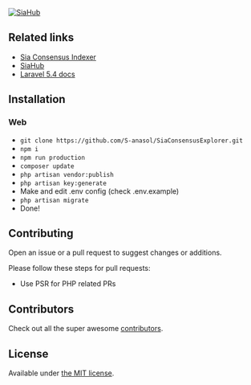 <p align="center">

[![SiaHub](http://siahub.info/img/siahub_big.png)](http://siahub.info/)

</p>


## Related links
- [Sia Consensus Indexer](https://github.com/S-anasol/SiaConsensusIndexer)
- [SiaHub](https://github.com/S-anasol/siahub)
- [Laravel 5.4 docs](https://laravel.com/docs/5.4)

## Installation

### Web
- ``git clone https://github.com/S-anasol/SiaConsensusExplorer.git``
- ``npm i``
- ``npm run production``
- ``composer update``
- ``php artisan vendor:publish``
- ``php artisan key:generate``
- Make and edit .env config (check .env.example)
- ``php artisan migrate``
- Done!

## Contributing

Open an issue or a pull request to suggest changes or additions.

Please follow these steps for pull requests:
- Use PSR for PHP related PRs

## Contributors

Check out all the super awesome [contributors](https://github.com/S-anasol/SiaConsensusExplorer/graphs/contributors).


## License

Available under [the MIT license](http://mths.be/mit).
